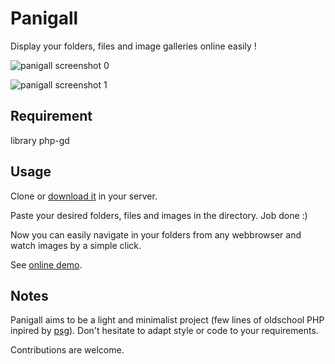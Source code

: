 # Panigall

Display your folders, files and image galleries online easily !

![panigall screenshot 0](http://dvdn.online.fr/panigall/panigall_screenshot0.jpg)

![panigall screenshot 1](http://dvdn.online.fr/panigall/panigall_screenshot1.jpg)

## Requirement
library php-gd

## Usage

Clone or [download it](https://github.com/dvdn/panigall/archive/master.zip) in your server.

Paste your desired folders, files and images in the directory. Job done :)

Now you can easily navigate in your folders from any webbrowser and watch images by a simple click.

See [online demo](http://dvdn.online.fr/panigall/).

## Notes

Panigall aims to be a light and minimalist project (few lines of oldschool PHP inpired by [psg](https://github.com/pascalbrax/psg)). Don't hesitate to adapt style or code to your requirements.

Contributions are welcome.


